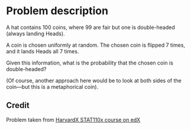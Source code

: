 # Problem description

A hat contains 100 coins, where 99 are fair but one is double-headed (always landing Heads).

A coin is chosen uniformly at random. The chosen coin is flipped 7 times, and it lands Heads all 7 times.

Given this information, what is the probability that the chosen coin is double-headed?

(Of course, another approach here would be to look at both sides of the coin—but this is a metaphorical coin).

## Credit

Problem taken from [HarvardX STAT110x course on edX][1]

[1]: https://learning.edx.org/course/course-v1:HarvardX+STAT110x+2T2023/home